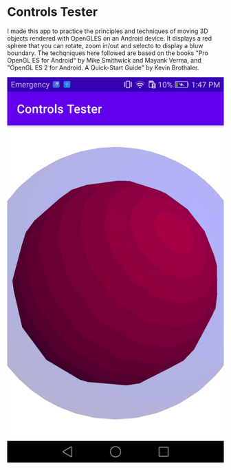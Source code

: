 # Controls Tester

I made this app to practice the principles and techniques of moving 3D objects rendered with OpenGLES on an Android device. It displays a red sphere that you can rotate, zoom in/out and selecto to display a bluw boundary. The techqniques here followed are based on the books "Pro OpenGL ES for Android" by Mike Smithwick and Mayank Verma, and "OpenGL ES 2 for Android. A Quick-Start Guide" by Kevin Brothaler.

![Screenshot](Screenshot.png)

